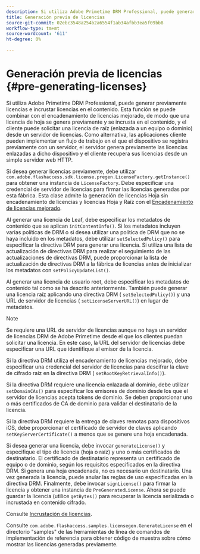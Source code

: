 ```yaml
---
description: Si utiliza Adobe Primetime DRM Professional, puede generar previamente licencias e incrustar licencias en el contenido. Esta función se puede combinar con el encadenamiento de licencias mejorado, de modo que una licencia de hoja se genera previamente y se incrusta en el contenido, y el cliente puede solicitar una licencia de raíz (enlazada a un equipo o dominio) desde un servidor de licencias. Como alternativa, las aplicaciones cliente pueden implementar un flujo de trabajo en el que el dispositivo se registra previamente con un servidor, el servidor genera previamente las licencias enlazadas a dicho dispositivo y el cliente recupera sus licencias desde un simple servidor web HTTP.
title: Generación previa de licencias
source-git-commit: 02ebc3548a254b2a6554f1ab34afbb3ea5f09bb8
workflow-type: tm+mt
source-wordcount: '611'
ht-degree: 0%

---
```


# Generación previa de licencias {#pre-generating-licenses}

Si utiliza Adobe Primetime DRM Professional, puede generar previamente licencias e incrustar licencias en el contenido. Esta función se puede combinar con el encadenamiento de licencias mejorado, de modo que una licencia de hoja se genera previamente y se incrusta en el contenido, y el cliente puede solicitar una licencia de raíz (enlazada a un equipo o dominio) desde un servidor de licencias. Como alternativa, las aplicaciones cliente pueden implementar un flujo de trabajo en el que el dispositivo se registra previamente con un servidor, el servidor genera previamente las licencias enlazadas a dicho dispositivo y el cliente recupera sus licencias desde un simple servidor web HTTP.

Si desea generar licencias previamente, debe utilizar `com.adobe.flashaccess.sdk.license.pregen.LicenseFactory.getInstance()` para obtener una instancia de `LicenseFactory`. Debe especificar una credencial de servidor de licencias para firmar las licencias generadas por esta fábrica. Esta clase admite la generación de licencias Hoja sin encadenamiento de licencias y licencias Hoja y Raíz con el [Encadenamiento de licencias mejorado](../../protecting-content/implementing-the-license-server/license-chaining/gen-enhanced-license-chaining.md).

Al generar una licencia de Leaf, debe especificar los metadatos de contenido que se aplican `initContentInfo()`. Si los metadatos incluyen varias políticas de DRM o si desea utilizar una política de DRM que no se haya incluido en los metadatos, debe utilizar `setSelectedPolicy()` para especificar la directiva DRM para generar una licencia. Si utiliza una lista de actualización de directivas DRM para realizar el seguimiento de las actualizaciones de directivas DRM, puede proporcionar la lista de actualización de directivas DRM a la fábrica de licencias antes de inicializar los metadatos con `setPolicyUpdateList()`.

Al generar una licencia de usuario root, debe especificar los metadatos de contenido tal como se ha descrito anteriormente. También puede generar una licencia raíz aplicando una directiva DRM ( `setSelectedPolicy()`) y una URL de servidor de licencias ( `setLicenseServerURL()`) en lugar de metadatos.

>[!NOTE]
>
>Se requiere una URL de servidor de licencias aunque no haya un servidor de licencias DRM de Adobe Primetime desde el que los clientes puedan solicitar una licencia. En este caso, la URL del servidor de licencias debe especificar una URL que identifique al emisor de la licencia.

Si la directiva DRM utiliza el encadenamiento de licencias mejorado, debe especificar una credencial del servidor de licencias para descifrar la clave de cifrado raíz en la directiva DRM ( `setRootKeyRetrievalInfo()`).

Si la directiva DRM requiere una licencia enlazada al dominio, debe utilizar `setDomainCAs()` para especificar los emisores de dominio desde los que el servidor de licencias acepta tokens de dominio. Se deben proporcionar uno o más certificados de CA de dominio para validar el destinatario de la licencia.

Si la directiva DRM requiere la entrega de claves remotas para dispositivos iOS, debe proporcionar el certificado de servidor de claves aplicando `setKeyServerCertificate()` a menos que se genere una hoja encadenada.

Si desea generar una licencia, debe invocar `generateLicense()` y especifique el tipo de licencia (hoja o raíz) y uno o más certificados de destinatario. El certificado de destinatario representa un certificado de equipo o de dominio, según los requisitos especificados en la directiva DRM. Si genera una hoja encadenada, no es necesario un destinatario. Una vez generada la licencia, puede anular las reglas de uso especificadas en la directiva DRM. Finalmente, debe invocar `signLicense()` para firmar la licencia y obtener una instancia de `PreGeneratedLicense`. Ahora se puede guardar la licencia (utilice `getBytes()` para recuperar la licencia serializada o incrustada en contenido cifrado.

Consulte [Incrustación de licencias](../../protecting-content/pre-generating-and-embedded-licenses/embedding-licenses.md).

Consulte `com.adobe.flashaccess.samples.licensegen.GenerateLicense` en el directorio &quot;samples&quot; de las herramientas de línea de comandos de implementación de referencia para obtener código de muestra sobre cómo mostrar las licencias generadas previamente.
